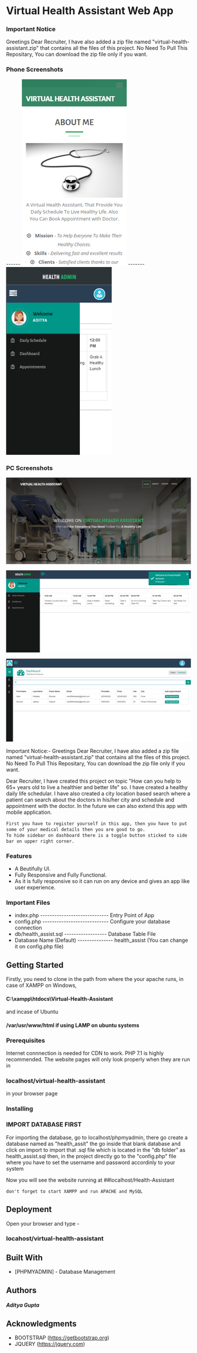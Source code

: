 # Virtual Health Assistant Web App


### Important Notice

Greetings Dear Recruiter, I have also added a zip file named "virtual-health-assistant.zip" that contains all the files of this project. No Need To Pull This Repositary, You can download the zip file only if you want.

### Phone Screenshots

------   ![Landing Page](https://raw.githubusercontent.com/Aditya-AryaOm/virtual-health-assistant/master/Screenshots/11.PNG) ------- ![Dashboard](https://raw.githubusercontent.com/Aditya-AryaOm/virtual-health-assistant/master/Screenshots/22.PNG)


### PC Screenshots

![Screenshot](https://raw.githubusercontent.com/Aditya-AryaOm/virtual-health-assistant/master/Screenshots/1.PNG)  


![Screenshot](https://raw.githubusercontent.com/Aditya-AryaOm/virtual-health-assistant/master/Screenshots/2.PNG)


![Screenshot](https://raw.githubusercontent.com/Aditya-AryaOm/virtual-health-assistant/master/Screenshots/3.PNG)
 

Important Notice:- Greetings Dear Recruiter, I have also added a zip file named "virtual-health-assistant.zip" that contains all the files of this project. No Need To Pull This Repositary, You can download the zip file only if you want.

Dear Recruiter, I have created this project on topic "How can you help to 65+ years old to live a healthier and better life" so. I have created a healthy daily life schedular.  I have also created a city location based search where a patient can search about the doctors in his/her city and schedule and appointment with the doctor.
In the future we can also extend this app with mobile application.

```
First you have to register yourself in this app, then you have to put some of your medical details then you are good to go. 
To hide sidebar on dashboard there is a toggle button sticked to side bar on upper right corner. 
```

### Features

* A Beutifully UI.
* Fully Responsive and Fully Functional.
* As it is fully responsive so it can run on any device and gives an app like user experience. 

### Important Files
* index.php ----------------------------- Entry Point of App
* config.php ---------------------------- Configure your database connection
* db/health_assist.sql ------------------ Database Table File
* Database Name (Default) --------------- health_assist (You can change it on config.php file)

## Getting Started

Firstly, you need to clone in the path from where the your apache runs, in case of XAMPP on Windows,
  #### C:\xampp\htdocs\Virtual-Health-Assistant
and incase of Ubuntu
  #### /var/usr/www/html if using LAMP on ubuntu systems

### Prerequisites
Internet connnection is needed for CDN to work.
PHP 7.1 is highly recommended.
The website pages will only look properly when they are run in 
  ### localhost/virtual-health-assistant
in your browser page


### Installing


### IMPORT DATABASE FIRST
For importing the database, go to localhost/phpmyadmin, there go create a database named as "health_assit"
   the go inside that blank database and click on import to import that .sql file which is located in the "db folder" as health_assist.sql
   then, in the project directly go to the "config.php" file where you have to set the username and password accordinly to your system


Now you will see the website running at 
##localhost/Health-Assistant

```
don't forget to start XAMPP and run APACHE and MySQL
```


## Deployment

Open your browser and type -
### locahost/virtual-health-assistant

## Built With

* [PHPMYADMIN] - Database Management


## Authors

##### Aditya Gupta


## Acknowledgments

* BOOTSTRAP (https://getbootstrap.org)
* JQUERY (https://jquery.com)
